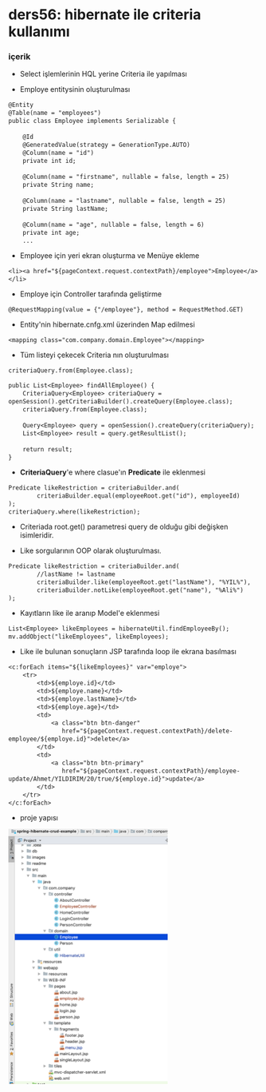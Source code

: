 # ders56: hibernate ile criteria kullanımı


### içerik
- Select işlemlerinin HQL yerine Criteria ile yapılması

- Employe entitysinin oluşturulması
```
@Entity
@Table(name = "employees")
public class Employee implements Serializable {

    @Id
    @GeneratedValue(strategy = GenerationType.AUTO)
    @Column(name = "id")
    private int id;

    @Column(name = "firstname", nullable = false, length = 25)
    private String name;

    @Column(name = "lastname", nullable = false, length = 25)
    private String lastName;

    @Column(name = "age", nullable = false, length = 6)
    private int age;
    ...
```

- Employee için yeri ekran oluşturma  ve Menüye ekleme 
```
<li><a href="${pageContext.request.contextPath}/employee">Employee</a></li>
```


- Employe  için Controller tarafında geliştirme 
```
@RequestMapping(value = {"/employee"}, method = RequestMethod.GET)
```
 
- Entity'nin hibernate.cnfg.xml üzerinden Map edilmesi
```
<mapping class="com.company.domain.Employee"></mapping>
```


- Tüm listeyi çekecek Criteria nın oluşturulması 
```
criteriaQuery.from(Employee.class);
```
```
public List<Employee> findAllEmployee() {
    CriteriaQuery<Employee> criteriaQuery = openSession().getCriteriaBuilder().createQuery(Employee.class);
    criteriaQuery.from(Employee.class);

    Query<Employee> query = openSession().createQuery(criteriaQuery);
    List<Employee> result = query.getResultList();

    return result;
}
```

- **CriteriaQuery**'e where clasue'ın  **Predicate** ile  eklenmesi
```
Predicate likeRestriction = criteriaBuilder.and(
        criteriaBuilder.equal(employeeRoot.get("id"), employeeId)
);
criteriaQuery.where(likeRestriction);
```

- Criteriada root.get() parametresi query de olduğu gibi değişken isimleridir.

- Like sorgularının OOP olarak oluşturulması.
```
Predicate likeRestriction = criteriaBuilder.and(
        //lastName != lastname
        criteriaBuilder.like(employeeRoot.get("lastName"), "%YIL%"),
        criteriaBuilder.notLike(employeeRoot.get("name"), "%Ali%")
);
```


- Kayıtların like ile aranıp Model'e eklenmesi 
```
List<Employee> likeEmployees = hibernateUtil.findEmployeeBy();
mv.addObject("likeEmployees", likeEmployees);
```


- Like ile bulunan sonuçların JSP tarafında loop ile ekrana basılması
```
<c:forEach items="${likeEmployees}" var="employe">
    <tr>
        <td>${employe.id}</td>
        <td>${employe.name}</td>
        <td>${employe.lastName}</td>
        <td>${employe.age}</td>
        <td>
            <a class="btn btn-danger"
               href="${pageContext.request.contextPath}/delete-employee/${employe.id}">delete</a>
        </td>
        <td>
            <a class="btn btn-primary"
               href="${pageContext.request.contextPath}/employee-update/Ahmet/YILDIRIM/20/true/${employe.id}">update</a>
        </td>
    </tr>
</c:forEach>
```
 
- proje yapısı

<img width="320px"  src="https://github.com/lvntyldz/spring-hibernate-crud-example/blob/lesson6/images/lesson6/projectStructure.png?raw=true" />
